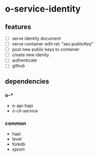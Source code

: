 # o-service-identity

## features

* [ ] serve identity document
* [ ] serve container with rel: "sec:publicKey"
* [ ] post new public keys to container
* [ ] create new idenity
* [ ] authenticate
 * [ ] github 

## dependencies

### o-*

* o-api-hapi
* o-cli-service

### common

* hapi
* level
* forkdb
 * sprom
